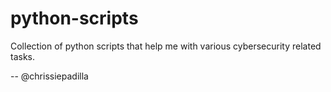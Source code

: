 # python-scripts

Collection of python scripts that help me with various cybersecurity related tasks.

-- @chrissiepadilla
